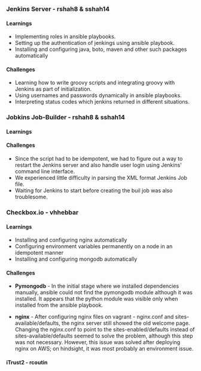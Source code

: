 ### Jenkins Server - rshah8 & sshah14
#### Learnings

* Implementing roles in ansible playbooks. 
* Setting up the authentication of jenkings using ansible playbook.
* Installing and configuring java, boto, maven and other such packages automatically

#### Challenges

* Learning how to write groovy scripts and integrating groovy with Jenkins as part of initialization.
* Using usernames and passwords dynamically in ansible playbooks.
* Interpreting status codes which jenkins returned in different situations. 


### Jobkins Job-Builder - rshah8 & sshah14
#### Learnings



#### Challenges

* Since the script had to be idempotent, we had to figure out a way to restart the Jenkins server and also handle user login using Jenkins' command line interface.
* We experienced little difficulty in parsing the XML format Jenkins Job file.
* Waiting for Jenkins to start before creating the buil job was also troublesome.


### Checkbox.io - vhhebbar

#### Learnings

* Installing and configuring nginx automatically 
* Configuring environment variables permanently on a node in an idempotent manner
* Installing and configuring mongodb automatically

#### Challenges

* **Pymongodb** - In the initial stage where we installed dependencies manually, ansible could not find the pymongodb module although it was installed. It appears that the python module was visible only when installed from the ansible playbook.

* **nginx** - After configuring nginx files on vagrant - nginx.conf and sites-available/defaults, the nginx server still showed the old welcome page. Changing the nginx.conf to point to the sites-enabled/defaults instead of sites-available/defaults seemed to solve the problem, although this step was not necessary. However, this issue was solved after deploying nginx on AWS; on hindsight, it was most probably an environment issue.

#### iTrust2 - rcoutin
